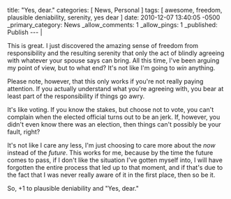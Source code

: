 title: "Yes, dear."
categories: [ News, Personal ]
tags: [ awesome, freedom, plausible deniability, serenity, yes dear ]
date: 2010-12-07 13:40:05 -0500
_primary_category: News
_allow_comments: 1
_allow_pings: 1
_published: Publish
--- |

This is great. I just discovered the amazing sense of freedom from responsibility and the resulting serenity that only the act of blindly agreeing with whatever your spouse says can bring. All this time, I've been arguing my point of view, but to what end? It's not like I'm going to _win_ anything.

Please note, however, that this only works if you're not really paying attention. If you actually understand what you're agreeing with, you bear at least part of the responsibility if things go awry.

It's like voting. If you know the stakes, but choose not to vote, you can't complain when the elected official turns out to be an jerk. If, however, you didn't even know there was an election, then things can't possibly be your fault, right?

It's not like I care any less, I'm just choosing to care more about the _now_ instead of the _future_. This works for me, because by the time the future comes to pass, if I don't like the situation I've gotten myself into, I will have forgotten the entire process that led up to that moment, and if that's due to the fact that I was never really aware of it in the first place, then so be it.

So, +1 to plausible deniability and "Yes, dear."
